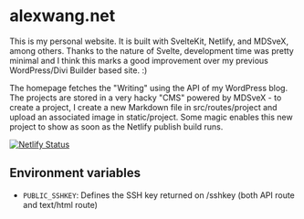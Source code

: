 # alexwang.net

This is my personal website. It is built with SvelteKit, Netlify, and MDSveX, among others. Thanks to the nature of Svelte, development time was pretty minimal and I think this marks a good improvement over my previous WordPress/Divi Builder based site. :)

The homepage fetches the "Writing" using the API of my WordPress blog. The projects are stored in a very hacky "CMS" powered by MDSveX - to create a project, I create a new Markdown file in src/routes/project and upload an associated image in static/project. Some magic enables this new project to show as soon as the Netlify publish build runs.

[![Netlify Status](https://api.netlify.com/api/v1/badges/09ab261f-a371-4bf4-b80d-5b28101a8736/deploy-status)](https://app.netlify.com/sites/sunny-croissant-b2ddcb/deploys)


## Environment variables

- `PUBLIC_SSHKEY`: Defines the SSH key returned on /sshkey (both API route and text/html route)

